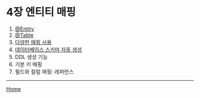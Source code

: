# 4장 엔티티 매핑

1. [@Entity](./01.md)
2. [@Table](./02.md)
3. [다양한 매핑 사용](./03.md)
4. [데이터베이스 스키마 자동 생성](./04.md)
5. DDL 생성 기능
6. 기본 키 매핑
7. 필드와 컬럼 매핑: 레퍼런스

-----
[Home](/README.md)
